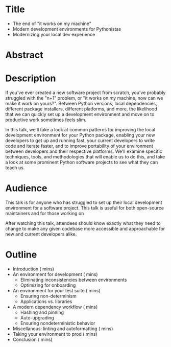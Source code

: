# Title

* The end of "it works on my machine"
* Modern development environments for Pythonistas
* Modernizing your local dev experience

# Abstract



# Description

If you've ever created a new software project from scratch, you've probably struggled with the "n+1" problem, or "it works on my machine, now can we make it work on yours?". Between Python versions, local dependencies, different package installers, different platforms, and more, the likelihood that we can quickly set up a development environment and move on to productive work sometimes feels slim.

In this talk, we'll take a look at common patterns for improving the local development environment for your Python package, enabling your new developers to get up and running fast, your current developers to write code and iterate faster, and to improve portability of your environment between developers and their respective platforms. We'll examine specific techniques, tools, and methodologies that will enable us to do this, and take a look at some prominent Python software projects to see what they can teach us.

# Audience

This talk is for anyone who has struggled to set up their local development environment for a software project. This talk is useful for both open-source maintainers and for those working on

After watching this talk, attendees should know exactly what they need to change to make any given codebase more accessible and approachable for new and current developers alike.

# Outline

* Introduction ( mins)
* An environment for development ( mins)
  * Eliminating inconsistencies between environments
  * Optimizing for onboarding
* An environment for your test suite ( mins)
  * Ensuring non-determinism
  * Applications vs. libraries
* A modern dependency workflow ( mins)
  * Hashing and pinning
  * Auto-upgrading
  * Ensuring nondeterministic behavior
* Miscellanous: linting and autoformatting ( mins)
* Taking your environment to prod ( mins)
* Conclusion ( mins)
